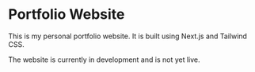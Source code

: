 # Portfolio Website

This is my personal portfolio website. It is built using Next.js and Tailwind CSS.

The website is currently in development and is not yet live.